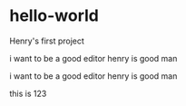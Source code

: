 # hello-world
Henry's first project 

i want to be a good editor
henry is good man

i want to be a good editor
henry is good man

this is 123
